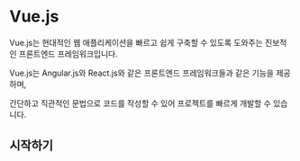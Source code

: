 # Vue.js
Vue.js는 현대적인 웹 애플리케이션을 빠르고 쉽게 구축할 수 있도록 도와주는 진보적인 프론트엔드 프레임워크입니다.

Vue.js는 Angular.js와 React.js와 같은 프론트엔드 프레임워크들과 같은 기능을 제공하며, 

간단하고 직관적인 문법으로 코드를 작성할 수 있어 프로젝트를 빠르게 개발할 수 있습니다.

## 시작하기


